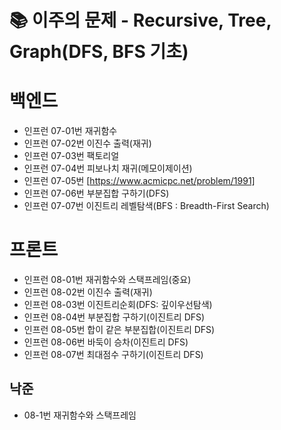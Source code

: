 # 📚 이주의 문제 - Recursive, Tree, Graph(DFS, BFS 기초)

# 백엔드
- 인프런 07-01번 재귀함수
- 인프런 07-02번 이진수 출력(재귀)
- 인프런 07-03번 팩토리얼
- 인프런 07-04번 피보나치 재귀(메모이제이션)
- 인프런 07-05번 [https://www.acmicpc.net/problem/1991]
- 인프런 07-06번 부분집합 구하기(DFS)
- 인프런 07-07번 이진트리 레벨탐색(BFS : Breadth-First Search)


# 프론트

- 인프런 08-01번 재귀함수와 스택프레임(중요)
- 인프런 08-02번 이진수 출력(재귀)
- 인프런 08-03번 이진트리순회(DFS: 깊이우선탐색)
- 인프런 08-04번 부분집합 구하기(이진트리 DFS)
- 인프런 08-05번 합이 같은 부분집합(이진트리 DFS)
- 인프런 08-06번 바둑이 승차(이진트리 DFS)
- 인프런 08-07번 최대점수 구하기(이진트리 DFS)



## 낙준
- 08-1번 재귀함수와 스택프레임


